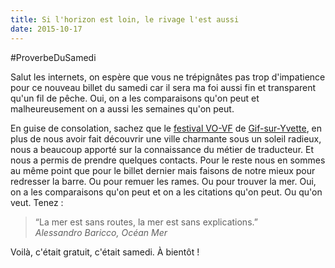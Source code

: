 ```yaml
---
title: Si l'horizon est loin, le rivage l'est aussi 
date: 2015-10-17
---
```

#ProverbeDuSamedi

Salut les internets, on espère que vous ne trépignâtes pas trop d'impatience pour ce nouveau billet du samedi car il sera ma foi aussi fin et transparent qu'un fil de pêche. Oui, on a les comparaisons qu'on peut et malheureusement on a aussi les semaines qu'on peut.

En guise de consolation, sachez que le [festival VO-VF](http://www.festivalvovf.com/) de [Gif-sur-Yvette](http://www.ville-gif.fr/), en plus de nous avoir fait découvrir une ville charmante sous un soleil radieux, nous a beaucoup apporté sur la connaissance du métier de traducteur. Et nous a permis de prendre quelques contacts. Pour le reste nous en sommes au même point que pour le billet dernier mais faisons de notre mieux pour redresser la barre. Ou pour remuer les rames. Ou pour trouver la mer. Oui, on a les comparaisons qu'on peut et on a les citations qu'on peut. Ou qu'on veut. Tenez :

> “La mer est sans routes, la mer est sans explications.”<br><cite>Alessandro Baricco, *Océan Mer*</cite>

Voilà, c'était gratuit, c'était samedi. À bientôt !